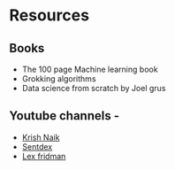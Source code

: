 # Resources

## Books

- The 100 page Machine learning book
- Grokking algorithms
- Data science from scratch by Joel grus

## Youtube channels - 
- [Krish Naik](https://www.youtube.com/user/krishnaik06)
- [Sentdex](https://www.youtube.com/user/sentdex)
- [Lex fridman](https://www.youtube.com/channel/UCSHZKyawb77ixDdsGog4iWA)